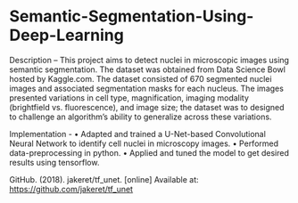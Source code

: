 # Semantic-Segmentation-Using-Deep-Learning
Description –  This project aims to detect nuclei in microscopic images using semantic segmentation. 
The dataset was obtained from Data Science Bowl hosted by Kaggle.com. 
The dataset consisted of 670 segmented nuclei images and associated segmentation masks for each nucleus. 
The images presented variations in cell type, magnification, imaging modality (brightfield vs. fluorescence), and image size; the dataset was to designed to challenge an algorithm’s ability to generalize across these variations. 

Implementation -
•	Adapted and trained a U-Net-based Convolutional Neural Network to identify cell nuclei in microscopy images. 
•	Performed data-preprocessing in python. 
•	Applied and tuned the model to get desired results using tensorflow. 


GitHub. (2018). jakeret/tf_unet. [online] Available at: https://github.com/jakeret/tf_unet 
